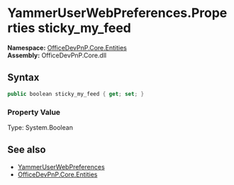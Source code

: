 # YammerUserWebPreferences.Properties sticky_my_feed
**Namespace:** [OfficeDevPnP.Core.Entities](OfficeDevPnP.Core.Entities.md)  
**Assembly:** OfficeDevPnP.Core.dll  
## Syntax
```C#
public boolean sticky_my_feed { get; set; }
```

### Property Value
Type: System.Boolean  

## See also
- [YammerUserWebPreferences](OfficeDevPnP.Core.Entities.YammerUserWebPreferences.md) 
- [OfficeDevPnP.Core.Entities](OfficeDevPnP.Core.Entities.md)
